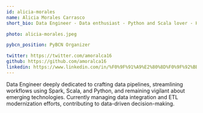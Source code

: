 ```yaml
---
id: alicia-morales
name: Alicia Morales Carrasco
short_bio: Data Engineer - Data enthusiast - Python and Scala lover - Home Automation Freak

photo: alicia-morales.jpeg

pybcn_position: PyBCN Organizer

twitter: https://twitter.com/amoralca16
github: https://github.com/amoralca16
linkedin: https://www.linkedin.com/in/%F0%9F%91%A9%E2%80%8D%F0%9F%92%BB-alicia-morales-carrasco-81a3ba89/
---
```


Data Engineer deeply dedicated to crafting data pipelines, streamlining workflows using Spark, Scala, and Python, and remaining vigilant about emerging technologies. Currently managing data integration and ETL modernization efforts, contributing to data-driven decision-making.